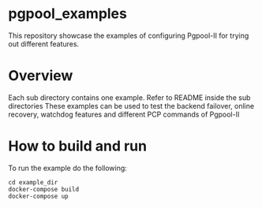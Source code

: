 # pgpool_examples
This repository showcase the examples of configuring Pgpool-II for trying out different features.

# Overview
Each sub directory contains one example. Refer to README inside the sub directories 
These examples can be used to test the backend failover, online recovery, watchdog features  and different PCP commands of Pgpool-II

# How to build and run

To run the example do the following:
```
cd example_dir
docker-compose build
docker-compose up
```
